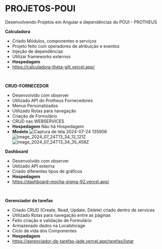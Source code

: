 # PROJETOS-POUI
Desenvolvendo Projetos em Angular e dependências do POUI - PROTHEUS

**Calculadora**
- Criado Módulos, componentes e serviços
- Projeto feito com operadores de atribuição e eventos
- Injeção de dependências
- Utilizar frameworks externos
- **Hospedagem**
- https://calculadora-theta-gilt.vercel.app/
  
<br>

**CRUD-FORNECEDOR**
- Desenvolvido com observer
- Utilizado API do Protheus Fornecedores
- Menus Personalizados
- Utilizado Rotas para navegação
- Criação de Formulário
- CRUD nas WEBSERVICES 
- **Hospedagem**
Não há Hospedagem 
- **Modelo**
![Captura de tela 2024-07-24 135906](https://github.com/user-attachments/assets/f5ae30be-13af-430c-8e36-998f5c2103a1)
![image_2024_07_24T13_34_13_121Z](https://github.com/user-attachments/assets/cd6beae7-3f38-4a58-a2f5-99b687af805b)
![image_2024_07_24T13_34_35_458Z](https://github.com/user-attachments/assets/71caea41-cc6b-4102-94d3-d14a6ba1749d)


**Dashboard**
- Desenvolvido com observer
- Utilizado API externa
- Criado diferentes tipos de gráficos
- **Hospedagem**
- https://dashboard-mocha-sigma-92.vercel.app/
<br>

**Gerenciador de tarefas**
- Criado CRUD (Create, Read, Update, Delete) criado dentro de services
- Utilizado Rotas para navegação entre as páginas
- Feito criação e validação de Formulário
- Armazenado dados na Localstorage
- Ciclo de vida dos Componentes  
- **Hospedagem**
- https://gerenciador-de-tarefas-jade.vercel.app/tarefas/listar
<br>
